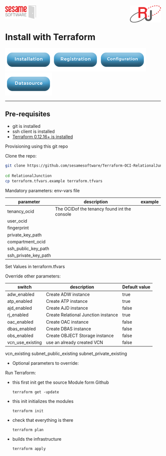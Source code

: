 <img  src="../images/SesameSoftwareLogo-2020Final.png" width="100"><img align=right src="../images/RJOrbitLogo-2021Final.png" width="100">

# Install with Terraform

[![Installation](../images/Button_Installation.png)](installguide.md)[![Registration](../images/Button_Registration.png)](RegistrationGuide.md)[![Configuration](../images/Button_Configuration.png)](configurationGuide.md)[![Datasource](../images/Button_Datasource.png)](DatasourceGuide.md)

---

## Pre-requisites

* git is installed
* ssh client is installed
* [Terraform 0.12.16+ is installed](Supporting/OCI-Prerequisites.md#Install-Terraform)

Provisioning using this git repo

Clone the repo:

```bash
git clone https://github.com/sesamesoftware/Terraform-OCI-RelationalJunction.git RelationalJunction

cd RelationalJunction
cp terraform.tfvars.example terraform.tfvars
```

Mandatory parameters: env-vars file

|parameter|description|example|
|---|---|---|
|tenancy_ocid|The OCIDof the tenancy found int the console
|user_ocid|
|fingerprint|
|private_key_path|
|compartment_ocid|
|ssh_public_key_path|
|ssh_private_key_path|

Set Values in terraform.tfvars

Override other parameters:

|switch|description|Default value|
|---|---|---|
|adw_enabled|Create ADW instance|true|
|atp_enabled|Create ATP instance|true|
|ajd_enabled|Create AJD instance|false|
|rj_enabled|Create Relational Junction instance|true|
|oac_enabled|Create OAC instance|false|
|dbas_enabled|Create DBAS instance|false|
|obs_enabled|Create OBJECT Storage instance|false|
|vcn_use_existing|use an already created VCN|false|

vcn_existing
subnet_public_existing
subnet_private_existing

* Optional parameters to override:

Run Terraform:

* this first init get the source Module form Github

    ```hcl
    terraform get -update
    ```

* this init initializes the modules
  
    ```hcl
    terraform init
    ```

* check that everything is there

    ```hcl
    terraform plan
    ```

* builds the infrastructure

    ```hcl
    terraform apply
    ```
